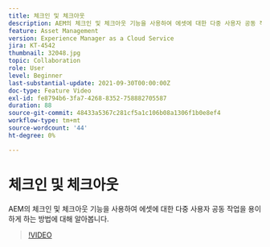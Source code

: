 ```yaml
---
title: 체크인 및 체크아웃
description: AEM의 체크인 및 체크아웃 기능을 사용하여 에셋에 대한 다중 사용자 공동 작업을 용이하게 하는 방법에 대해 알아봅니다.
feature: Asset Management
version: Experience Manager as a Cloud Service
jira: KT-4542
thumbnail: 32048.jpg
topic: Collaboration
role: User
level: Beginner
last-substantial-update: 2021-09-30T00:00:00Z
doc-type: Feature Video
exl-id: fe8794b6-3fa7-4268-8352-758882705587
duration: 88
source-git-commit: 48433a5367c281cf5a1c106b08a1306f1b0e8ef4
workflow-type: tm+mt
source-wordcount: '44'
ht-degree: 0%

---
```


# 체크인 및 체크아웃

AEM의 체크인 및 체크아웃 기능을 사용하여 에셋에 대한 다중 사용자 공동 작업을 용이하게 하는 방법에 대해 알아봅니다.

>[!VIDEO](https://video.tv.adobe.com/v/32048?quality=12&learn=on)
